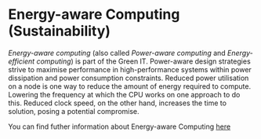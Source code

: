 # Energy-aware Computing (Sustainability)

*Energy-aware computing* (also called *Power-aware computing* and *Energy-efficient computing*) is part of the Green IT. Power-aware design strategies strive to maximise performance in high-performance systems within power dissipation and power consumption constraints. Reduced power utilisation on a node is one way to reduce the amount of energy required to compute. Lowering the frequency at which the CPU works on one approach to do this. Reduced clock speed, on the other hand, increases the time to solution, posing a potential compromise.

You can find futher information about Energy-aware Computing [here](../T3.6/power_aware.md)
